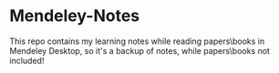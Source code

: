 # Mendeley-Notes
This repo contains my learning notes while reading papers\books in Mendeley Desktop, so it's a backup of notes, while papers\books not included!
